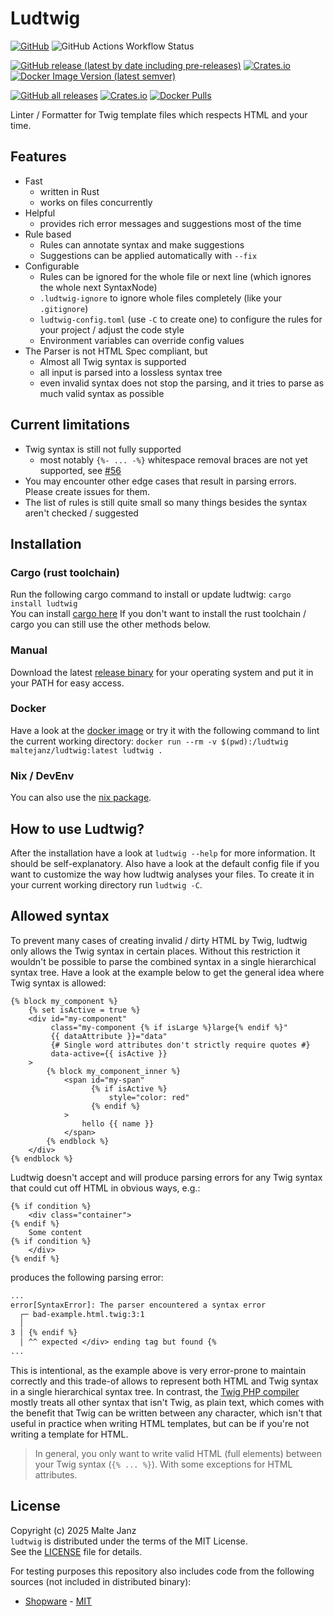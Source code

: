 # Ludtwig

[![GitHub](https://img.shields.io/github/license/MalteJanz/ludtwig?color=blue&style=flat-square)](./LICENSE)
![GitHub Actions Workflow Status](https://img.shields.io/github/actions/workflow/status/MalteJanz/ludtwig/build.yml)

[![GitHub release (latest by date including pre-releases)](https://img.shields.io/github/v/release/MalteJanz/ludtwig?include_prereleases&logo=GitHub&style=flat-square)](https://github.com/MalteJanz/ludtwig/releases/latest)
[![Crates.io](https://img.shields.io/crates/v/ludtwig?style=flat-square)](https://crates.io/crates/ludtwig)
[![Docker Image Version (latest semver)](https://img.shields.io/docker/v/maltejanz/ludtwig?label=docker)](https://hub.docker.com/r/maltejanz/ludtwig)

[![GitHub all releases](https://img.shields.io/github/downloads/MalteJanz/ludtwig/total?logo=GitHub&style=flat-square)](https://github.com/MalteJanz/ludtwig/releases/latest)
[![Crates.io](https://img.shields.io/crates/d/ludtwig?label=downloads%20crates.io&style=flat-square)](https://crates.io/crates/ludtwig)
[![Docker Pulls](https://img.shields.io/docker/pulls/maltejanz/ludtwig)](https://hub.docker.com/r/maltejanz/ludtwig)

Linter / Formatter for Twig template files which respects HTML and your time.

## Features

- Fast
    - written in Rust
    - works on files concurrently
- Helpful
    - provides rich error messages and suggestions most of the time
- Rule based
    - Rules can annotate syntax and make suggestions
    - Suggestions can be applied automatically with `--fix`
- Configurable
    - Rules can be ignored for the whole file or next line (which ignores the whole next SyntaxNode)
    - `.ludtwig-ignore` to ignore whole files completely (like your `.gitignore`)
    - `ludtwig-config.toml` (use `-C` to create one) to configure the rules for your project / adjust the code style
    - Environment variables can override config values
- The Parser is not HTML Spec compliant, but
    - Almost all Twig syntax is supported
    - all input is parsed into a lossless syntax tree
    - even invalid syntax does not stop the parsing, and it tries to parse as much valid syntax as possible

## Current limitations

- Twig syntax is still not fully supported
    - most notably `{%- ... -%}` whitespace removal braces are not yet supported,
      see [#56](https://github.com/MalteJanz/ludtwig/issues/56)
- You may encounter other edge cases that result in parsing errors. Please create issues for them.
- The list of rules is still quite small so many things besides the syntax aren't checked / suggested

## Installation

### Cargo (rust toolchain)

Run the following cargo command to install or update ludtwig:
`cargo install ludtwig`  
You can install [cargo here](https://www.rust-lang.org/learn/get-started)
If you don't want to install the rust toolchain / cargo you can still use the other methods below.

### Manual

Download the latest [release binary](https://github.com/MalteJanz/ludtwig/releases) for your operating system and put it
in your PATH for easy access.

### Docker

Have a look at the [docker image](https://hub.docker.com/r/maltejanz/ludtwig) or try it with the following command to
lint the current working directory:
`docker run --rm -v $(pwd):/ludtwig maltejanz/ludtwig:latest ludtwig .`

### Nix / DevEnv

You can also use
the [nix package](https://search.nixos.org/packages?channel=unstable&show=ludtwig&from=0&size=50&sort=relevance&type=packages&query=ludtwig).

## How to use Ludtwig?

After the installation have a look at `ludtwig --help` for more information. It should be self-explanatory.
Also have a look at the default config file if you want to customize the way how ludtwig analyses your files.
To create it in your current working directory run `ludtwig -C`.

## Allowed syntax

To prevent many cases of creating invalid / dirty HTML by Twig, ludtwig only allows the Twig syntax in certain places.
Without this restriction it wouldn't be possible to parse the combined syntax in a single hierarchical syntax tree.
Have a look at the example below to get the general idea where Twig syntax is allowed:

```twig
{% block my_component %}
    {% set isActive = true %}
    <div id="my-component"
         class="my-component {% if isLarge %}large{% endif %}"
         {{ dataAttribute }}="data"
         {# Single word attributes don't strictly require quotes #}
         data-active={{ isActive }}
    >
        {% block my_component_inner %}
            <span id="my-span"
                  {% if isActive %}
                      style="color: red"
                  {% endif %}
            >
                hello {{ name }}
            </span>
        {% endblock %}
    </div>
{% endblock %}
```

Ludtwig doesn't accept and will produce parsing errors for any Twig syntax that could cut off HTML in obvious ways, e.g.:

```twig
{% if condition %}
    <div class="container">
{% endif %}
    Some content
{% if condition %}
    </div>
{% endif %}
```

produces the following parsing error:

```txt
...
error[SyntaxError]: The parser encountered a syntax error
  ┌─ bad-example.html.twig:3:1
  │
3 │ {% endif %}
  │ ^^ expected </div> ending tag but found {%
...
```
This is intentional, as the example above is very error-prone to maintain correctly and
this trade-of allows to represent both HTML and Twig syntax in a single hierarchical syntax tree.
In contrast, the [Twig PHP compiler](https://github.com/twigphp/Twig) mostly treats all other syntax that isn't Twig, as plain text,
which comes with the benefit that Twig can be written between any character, which isn't that useful in practice when writing HTML templates,
but can be if you're not writing a template for HTML.

> In general, you only want to write valid HTML (full elements) between your Twig syntax (`{% ... %}`).
> With some exceptions for HTML attributes.

## License

Copyright (c) 2025 Malte Janz  
`ludtwig` is distributed under the terms of the MIT License.  
See the [LICENSE](./LICENSE) file for details.

For testing purposes this repository also includes code from the following sources (not included in distributed binary):

- [Shopware](https://github.com/shopware/shopware) - [MIT](https://github.com/shopware/shopware/blob/master/LICENSE)
